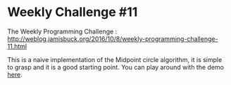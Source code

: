 # Weekly Challenge #11

The Weekly Programming Challenge : http://weblog.jamisbuck.org/2016/10/8/weekly-programming-challenge-11.html

This is a naive implementation of the Midpoint circle algorithm, it is simple to grasp and it is a good starting point. You can play around with the demo [here](http://jdecuyper.github.io/jamis-buck/Midpoint-Circle-Algorithm.html).

